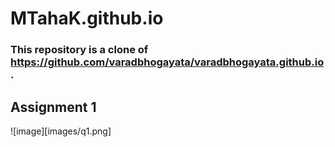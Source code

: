 # MTahaK.github.io
### This repository is a clone of https://github.com/varadbhogayata/varadbhogayata.github.io.

## Assignment 1
![image][images/q1.png]


